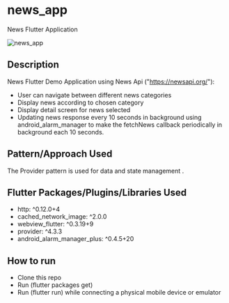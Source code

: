 # news_app

News Flutter Application

![news_app](https://i.imgur.com/g8lnsPS.gif)

## Description
News Flutter Demo Application using News Api ("https://newsapi.org/"):
- User can navigate between different news categories
- Display news according to chosen category
- Display detail screen for news selected
- Updating news response every 10 seconds in background using android_alarm_manager to make the fetchNews callback periodically in background each 10 seconds. 



## Pattern/Approach Used 
The Provider pattern is used for data and state management .

## Flutter Packages/Plugins/Libraries Used

 - http: ^0.12.0+4
 - cached_network_image: ^2.0.0
 - webview_flutter: ^0.3.19+9
 - provider: ^4.3.3
 - android_alarm_manager_plus: ^0.4.5+20
  

## How to run
- Clone this repo
- Run (flutter packages get)
- Run (flutter run) while connecting a physical mobile device or emulator





